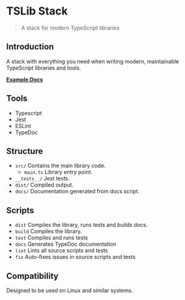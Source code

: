 # TSLib Stack

> A stack for modern TypeScript libraries

## Introduction

A stack with everything you need when writing modern, maintainable TypeScript libraries and tools.

**[Example Docs](https://felixrilling.github.io/tslib-stack/)**

## Tools

- Typescript
- Jest
- ESLint
- TypeDoc

## Structure

- `src/` Contains the main library code.
	- `main.ts` Library entry point.
- `__tests__/` Jest tests.
- `dist/` Compiled output.
- `docs/` Documentation generated from docs script.

## Scripts

- `dist` Compiles the library, runs tests and builds docs.
- `build` Compiles the library.
- `test` Compiles and runs tests
- `docs` Generates TypeDoc documentation
- `lint` Lints all source scripts and tests
- `fix` Auto-fixes issues in source scripts and tests

## Compatibility

Designed to be used on Linux and similar systems.
